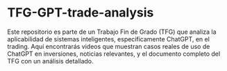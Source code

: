 # TFG-GPT-trade-analysis
Este repositorio es parte de un Trabajo Fin de Grado (TFG) que analiza la aplicabilidad de sistemas inteligentes, específicamente ChatGPT, en el trading. Aquí encontrarás videos que muestran casos reales de uso de ChatGPT en inversiones, noticias relevantes, y el documento completo del TFG con un análisis detallado. 
